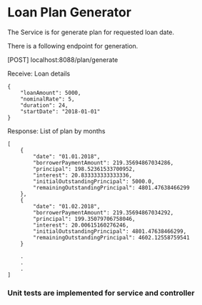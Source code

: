 # Loan Plan Generator

The Service is for generate plan for requested loan date.

There is a following endpoint for generation.

[POST] localhost:8088/plan/generate

Receive: Loan details

```
{
	"loanAmount": 5000,
	"nominalRate": 5,
	"duration": 24,
	"startDate": "2018-01-01"
}
```

Response: List of plan by months

```
[
    {
        "date": "01.01.2018",
        "borrowerPaymentAmount": 219.35694867034286,
        "principal": 198.52361533700952,
        "interest": 20.833333333333336,
        "initialOutstandingPrincipal": 5000.0,
        "remainingOutstandingPrincipal": 4801.47638466299
    },
    {
        "date": "01.02.2018",
        "borrowerPaymentAmount": 219.35694867034292,
        "principal": 199.35079706758046,
        "interest": 20.00615160276246,
        "initialOutstandingPrincipal": 4801.47638466299,
        "remainingOutstandingPrincipal": 4602.12558759541
    }
    
    .
    .
    .
]
```

### Unit tests are implemented for service and controller
